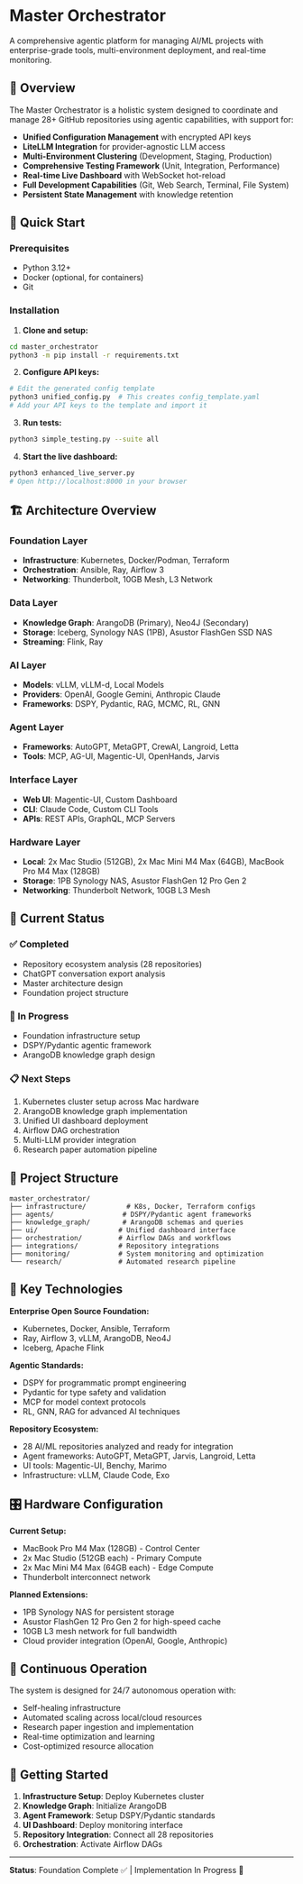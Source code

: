 # Master Orchestrator

A comprehensive agentic platform for managing AI/ML projects with enterprise-grade tools, multi-environment deployment, and real-time monitoring.

## 🎯 Overview

The Master Orchestrator is a holistic system designed to coordinate and manage 28+ GitHub repositories using agentic capabilities, with support for:

- **Unified Configuration Management** with encrypted API keys
- **LiteLLM Integration** for provider-agnostic LLM access
- **Multi-Environment Clustering** (Development, Staging, Production)
- **Comprehensive Testing Framework** (Unit, Integration, Performance)
- **Real-time Live Dashboard** with WebSocket hot-reload
- **Full Development Capabilities** (Git, Web Search, Terminal, File System)
- **Persistent State Management** with knowledge retention

## 🚀 Quick Start

### Prerequisites

- Python 3.12+
- Docker (optional, for containers)
- Git

### Installation

1. **Clone and setup:**
```bash
cd master_orchestrator
python3 -m pip install -r requirements.txt
```

2. **Configure API keys:**
```bash
# Edit the generated config template
python3 unified_config.py  # This creates config_template.yaml
# Add your API keys to the template and import it
```

3. **Run tests:**
```bash
python3 simple_testing.py --suite all
```

4. **Start the live dashboard:**
```bash
python3 enhanced_live_server.py
# Open http://localhost:8000 in your browser
```

## 🏗️ Architecture Overview

### Foundation Layer
- **Infrastructure**: Kubernetes, Docker/Podman, Terraform
- **Orchestration**: Ansible, Ray, Airflow 3
- **Networking**: Thunderbolt, 10GB Mesh, L3 Network

### Data Layer
- **Knowledge Graph**: ArangoDB (Primary), Neo4J (Secondary)
- **Storage**: Iceberg, Synology NAS (1PB), Asustor FlashGen SSD NAS
- **Streaming**: Flink, Ray

### AI Layer
- **Models**: vLLM, vLLM-d, Local Models
- **Providers**: OpenAI, Google Gemini, Anthropic Claude
- **Frameworks**: DSPY, Pydantic, RAG, MCMC, RL, GNN

### Agent Layer
- **Frameworks**: AutoGPT, MetaGPT, CrewAI, Langroid, Letta
- **Tools**: MCP, AG-UI, Magentic-UI, OpenHands, Jarvis

### Interface Layer
- **Web UI**: Magentic-UI, Custom Dashboard
- **CLI**: Claude Code, Custom CLI Tools
- **APIs**: REST APIs, GraphQL, MCP Servers

### Hardware Layer
- **Local**: 2x Mac Studio (512GB), 2x Mac Mini M4 Max (64GB), MacBook Pro M4 Max (128GB)
- **Storage**: 1PB Synology NAS, Asustor FlashGen 12 Pro Gen 2
- **Networking**: Thunderbolt Network, 10GB L3 Mesh

## 🚀 Current Status

### ✅ Completed
- Repository ecosystem analysis (28 repositories)
- ChatGPT conversation export analysis
- Master architecture design
- Foundation project structure

### 🔄 In Progress
- Foundation infrastructure setup
- DSPY/Pydantic agentic framework
- ArangoDB knowledge graph design

### 📋 Next Steps
1. Kubernetes cluster setup across Mac hardware
2. ArangoDB knowledge graph implementation
3. Unified UI dashboard deployment
4. Airflow DAG orchestration
5. Multi-LLM provider integration
6. Research paper automation pipeline

## 📁 Project Structure

```
master_orchestrator/
├── infrastructure/          # K8s, Docker, Terraform configs
├── agents/                 # DSPY/Pydantic agent frameworks
├── knowledge_graph/        # ArangoDB schemas and queries
├── ui/                    # Unified dashboard interface
├── orchestration/         # Airflow DAGs and workflows
├── integrations/          # Repository integrations
├── monitoring/            # System monitoring and optimization
└── research/              # Automated research pipeline
```

## 🔧 Key Technologies

**Enterprise Open Source Foundation:**
- Kubernetes, Docker, Ansible, Terraform
- Ray, Airflow 3, vLLM, ArangoDB, Neo4J
- Iceberg, Apache Flink

**Agentic Standards:**
- DSPY for programmatic prompt engineering
- Pydantic for type safety and validation
- MCP for model context protocols
- RL, GNN, RAG for advanced AI techniques

**Repository Ecosystem:**
- 28 AI/ML repositories analyzed and ready for integration
- Agent frameworks: AutoGPT, MetaGPT, Jarvis, Langroid, Letta
- UI tools: Magentic-UI, Benchy, Marimo
- Infrastructure: vLLM, Claude Code, Exo

## 🎛️ Hardware Configuration

**Current Setup:**
- MacBook Pro M4 Max (128GB) - Control Center
- 2x Mac Studio (512GB each) - Primary Compute
- 2x Mac Mini M4 Max (64GB each) - Edge Compute
- Thunderbolt interconnect network

**Planned Extensions:**
- 1PB Synology NAS for persistent storage
- Asustor FlashGen 12 Pro Gen 2 for high-speed cache
- 10GB L3 mesh network for full bandwidth
- Cloud provider integration (OpenAI, Google, Anthropic)

## 🔄 Continuous Operation

The system is designed for 24/7 autonomous operation with:
- Self-healing infrastructure
- Automated scaling across local/cloud resources
- Research paper ingestion and implementation
- Real-time optimization and learning
- Cost-optimized resource allocation

## 🚦 Getting Started

1. **Infrastructure Setup**: Deploy Kubernetes cluster
2. **Knowledge Graph**: Initialize ArangoDB
3. **Agent Framework**: Setup DSPY/Pydantic standards
4. **UI Dashboard**: Deploy monitoring interface
5. **Repository Integration**: Connect all 28 repositories
6. **Orchestration**: Activate Airflow DAGs

---

**Status**: Foundation Complete ✅ | Implementation In Progress 🔄